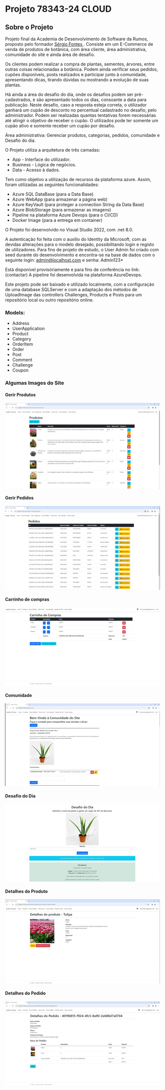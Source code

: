 # Projeto 78343-24 CLOUD

## Sobre o Projeto

Projeto final da Academia de Desenvolvimento de Software da Rumos, proposto pelo formador <a href="https://github.com/sergiocpxfontes"> Sérgio Fontes </a>.
Consiste em um E-Commerce de venda de produtos de botânica, com área cliente, área administrativa, comunidade do site e ainda área de desafio.

Os clientes podem realizar a compra de plantas, sementes, árvores, entre outras coisas relacionadas a botânica. Podem ainda verificar seus pedidos, cupões disponíveis, posts realizados 
e participar junto à comunidade, apresentando dicas, tirando dúvidas ou mostrando a evolução de suas plantas.

Há ainda a área do desafio do dia, onde os desafios podem ser pré-cadastrados, e são apresentado todos os dias, consoante a data para publicação.
Neste desafio, caso a resposta esteja correta, o utilizador ganhará um cupão de desconto no percentual cadastrado no desafio, pelo administrador.
Podem ser realizadas quantas tentativas forem necessárias até atingir o objetivo de receber o cupão. 
O utilizados pode ter somente um cupão ativo e somente receber um cupão por desafio.

Área administrativa:
Gerenciar produtos, categorias, pedidos, comunidade e Desafio do dia.

O Projeto utiliza a arquitetura de três camadas:
- App - Interface do utilizador.
- Business - Lógica de negócios.
- Data - Acesso à dados.

Tem como objetivo a utilização de recursos da plataforma azure. Assim, foram utilizadas as seguintes funcionalidades:

- Azure SQL DataBase (para a Data Base)
- Azure WebApp (para armazenar a página web)
- Azure KeyVault (para proteger a connection String da Data Base)
- Azure BlobStorage (para armazenar as imagens)
- Pipeline na plataforma Azure Devops (para o CI/CD)
- Docker Image (para a entrega em container)

O Projeto foi desenvolvido no Visual Studio 2022, com .net 8.0.

A autenticação foi feita com o auxílio do Identity da Microsoft, com as devidas alterações para o modelo desejado, possibilitando login e registo de utilizadores.
Para fins de projeto de estudo, o User Admin foi criado com seed durante do desenvolvimento e encontra-se na base de dados com o seguinte login: admin@localhost.com e senha: Admin123*

Está disponível provisóriamente e para fins de conferência no link: (contactar)
A pipeline foi desenvolvida na plataforma AzureDevops.

Este projeto pode ser baixado e utilizado localmente, com a configuração de uma database SQLServer e com a adaptação dos métodos de UploadImage das controllers Challenges, Products e Posts para um repositório local ou outro repositório online.

### Models:
- Address
- UserApplication
- Product
- Category
- OrderItem
- Order
- Post
- Comment
- Challenge
- Coupon

### Algumas Images do Site

#### Gerir Produtos 
![Gerir Produtos](https://github.com/camilagbrito/Project_78343-24-CLOUD/blob/main/img/gerir-produtos.jpg)
#### Gerir Pedidos 
![Gerir Pedidos](https://github.com/camilagbrito/Project_78343-24-CLOUD/blob/main/img/gerir-pedidos.jpg)
#### Carrinho de compras 
![Carrinho de Compras](https://github.com/camilagbrito/Project_78343-24-CLOUD/blob/main/img/carrinho.jpg)
#### Comunidade 
![Comunidade](https://github.com/camilagbrito/Project_78343-24-CLOUD/blob/main/img/comunidade.jpg)
#### Desafio do Dia 
![Desafio do Dia](https://github.com/camilagbrito/Project_78343-24-CLOUD/blob/main/img/desafio-dia.jpg)
#### Detalhes do Produto 
![Detalhes do Produto](https://github.com/camilagbrito/Project_78343-24-CLOUD/blob/main/img/detalhes-produto.jpg)
#### Detalhes do Pedido
![Detalhes do Pedido](https://github.com/camilagbrito/Project_78343-24-CLOUD/blob/main/img/detalhes-pedido.jpg)
